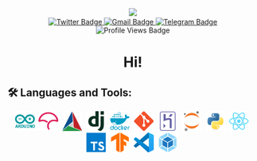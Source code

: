 <div id="header" align="center">
  <img src="https://lh3.googleusercontent.com/pw/AL9nZEXLqkwSmbgfL-yqTQKFlTO9N8PN5_KkXGIWXLUi_dLLLG-015nVYH0VE_-MTn-IUfPDde6jLlnHg8wAvdrViidPCbx69OQTCXB6VC8ajKvgQuqu-pqn0MA8EIbH0vXqdluH5im9yN8dDN0PatlDahgSuA=w660-h364-no?authuser=0"/>
  <div id="badges" align="center">
    <a href="https://twitter.com/__TheTS__">
      <img src="https://img.shields.io/badge/Twitter-blue?style=for-the-badge&logo=twitter" alt="Twitter Badge"/>
    </a>
    <a href="mailto:romantovt31@gmail.com">
      <img src="https://img.shields.io/badge/Gmail-red?style=for-the-badge&logo=gmail" alt="Gmail Badge"/>
    </a>
    <a href="https://t.me/thets_labs">
      <img src="https://img.shields.io/badge/Telegram-blue?style=for-the-badge&logo=telegram" alt="Telegram Badge"/>
    </a>
  </div>
  <img src="https://komarev.com/ghpvc/?username=TheTS-labs&style=flat-square&color=blue" alt="Profile Views Badge"/>
  
  <h1>
    Hi!
  </h1>
</div>

## :hammer_and_wrench: Languages and Tools:
<div align="center">
  <img src="https://raw.githubusercontent.com/devicons/devicon/1119b9f84c0290e0f0b38982099a2bd027a48bf1/icons/arduino/arduino-original-wordmark.svg" title="Arduino" alt="Arduino" width="40" height="40"/>&nbsp;
  <img src="https://raw.githubusercontent.com/devicons/devicon/1119b9f84c0290e0f0b38982099a2bd027a48bf1/icons/codecov/codecov-plain.svg" title="Codecov" alt="Codecov" width="40" height="40"/>&nbsp;
  <img src="https://raw.githubusercontent.com/devicons/devicon/1119b9f84c0290e0f0b38982099a2bd027a48bf1/icons/cmake/cmake-original.svg" title="Cmake" alt="Cmake" width="40" height="40"/>&nbsp;
  <img src="https://raw.githubusercontent.com/devicons/devicon/1119b9f84c0290e0f0b38982099a2bd027a48bf1/icons/django/django-plain.svg" title="Django 4" alt="Django 4" width="40" height="40"/>&nbsp;
  <img src="https://raw.githubusercontent.com/devicons/devicon/1119b9f84c0290e0f0b38982099a2bd027a48bf1/icons/docker/docker-plain-wordmark.svg" title="Docker" alt="Docker" width="40" height="40"/>&nbsp;
  <img src="https://raw.githubusercontent.com/devicons/devicon/1119b9f84c0290e0f0b38982099a2bd027a48bf1/icons/git/git-original.svg" title="Git" alt="Git" width="40" height="40"/>&nbsp;
  <img src="https://raw.githubusercontent.com/devicons/devicon/1119b9f84c0290e0f0b38982099a2bd027a48bf1/icons/heroku/heroku-original.svg" title="Heroku" alt="Heroku" width="40" height="40"/>&nbsp;
  <img src="https://raw.githubusercontent.com/devicons/devicon/1119b9f84c0290e0f0b38982099a2bd027a48bf1/icons/jupyter/jupyter-original.svg" title="Jupyter" alt="Jupyter" width="40" height="40"/>&nbsp;
  <img src="https://raw.githubusercontent.com/devicons/devicon/1119b9f84c0290e0f0b38982099a2bd027a48bf1/icons/python/python-original.svg" title="Python 3" alt="Python 3" width="40" height="40"/>&nbsp;
  <img src="https://raw.githubusercontent.com/devicons/devicon/1119b9f84c0290e0f0b38982099a2bd027a48bf1/icons/react/react-original.svg" title="React" alt="React" width="40" height="40"/>&nbsp;
  <img src="https://raw.githubusercontent.com/devicons/devicon/1119b9f84c0290e0f0b38982099a2bd027a48bf1/icons/typescript/typescript-original.svg" title="TypeScript" alt="TypeScript" width="40" height="40"/>&nbsp;
  <img src="https://raw.githubusercontent.com/devicons/devicon/1119b9f84c0290e0f0b38982099a2bd027a48bf1/icons/tensorflow/tensorflow-original.svg" title="Tensorflow" alt="Tensorflow" width="40" height="40"/>&nbsp;
  <img src="https://raw.githubusercontent.com/devicons/devicon/1119b9f84c0290e0f0b38982099a2bd027a48bf1/icons/vscode/vscode-original.svg" title="VSCode" alt="VSCode" width="40" height="40"/>&nbsp;
  <img src="https://raw.githubusercontent.com/devicons/devicon/1119b9f84c0290e0f0b38982099a2bd027a48bf1/icons/webpack/webpack-original.svg" title="Webpack" alt="Webpack" width="40" height="40"/>&nbsp;
</div>
